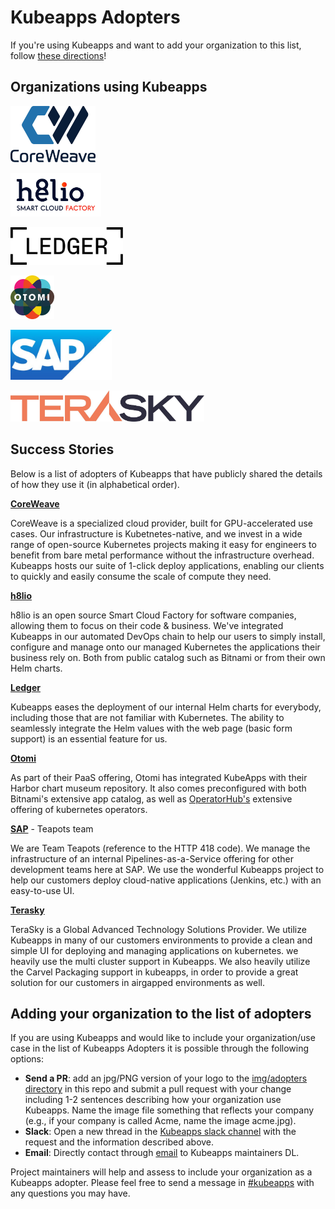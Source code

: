 # Kubeapps Adopters

If you're using Kubeapps and want to add your organization to this list, follow [these directions](#adding-your-organization-to-the-list-of-adopters)!

## Organizations using Kubeapps

<a href="https://www.coreweave.com/" border="0" target="_blank"><img alt="CoreWeave" src="./site/content/docs/latest/img/adopters/coreweave.jpg" height="90"></a>

<a href="https://h8l.io/" border="0" target="_blank"><img alt="h8lio" src="./site/content/docs/latest/img/adopters/h8lio.jpg" height="70"></a>

<a href="https://www.ledger.com/" border="0" target="_blank"><img alt="Ledger" src="./site/content/docs/latest/img/adopters/ledger.jpg" height="60"></a>

<a href="https://otomi.io/" border="0" target="_blank"><img alt="Otomi" src="./site/content/docs/latest/img/adopters/otomi.jpg" height="70"></a>

<a href="https://www.sap.com/" border="0" target="_blank"><img alt="SAP" src="./site/content/docs/latest/img/adopters/sap.jpg" height="80"></a>

<a href="https://www.terasky.com/" border="0" target="_blank"><img alt="Terasky" src="./site/content/docs/latest/img/adopters/terasky.jpg" height="50"></a>

## Success Stories

Below is a list of adopters of Kubeapps that have publicly shared the details of how they use it (in alphabetical order).

**[CoreWeave](https://www.coreweave.com/)**

CoreWeave is a specialized cloud provider, built for GPU-accelerated use cases. Our infrastructure is Kubetnetes-native, and we invest in a wide range of open-source Kubernetes projects making it easy for engineers to benefit from bare metal performance without the infrastructure overhead. Kubeapps hosts our suite of 1-click deploy applications, enabling our clients to quickly and easily consume the scale of compute they need.

**[h8lio](https://h8l.io/)**

h8lio is an open source Smart Cloud Factory for software companies, allowing them to focus on their code & business. We've integrated Kubeapps in our automated DevOps chain to help our users to simply install, configure and manage onto our managed Kubernetes the applications their business rely on. Both from public catalog such as Bitnami or from their own Helm charts.

**[Ledger](https://www.ledger.com/)**

Kubeapps eases the deployment of our internal Helm charts for everybody, including those that are not familiar with Kubernetes. The ability to seamlessly integrate the Helm values with the web page (basic form support) is an essential feature for us.

**[Otomi](https://otomi.io/)**

As part of their PaaS offering, Otomi has integrated KubeApps with their Harbor chart museum repository. It also comes preconfigured with both Bitnami's extensive app catalog, as well as [OperatorHub's](https://operatorhub.io) extensive offering of kubernetes operators.

**[SAP](https://www.sap.com/)** - Teapots team

We are Team Teapots (reference to the HTTP 418 code). We manage the infrastructure of an internal Pipelines-as-a-Service offering for other development teams here at SAP. We use the wonderful Kubeapps project to help our customers deploy cloud-native applications (Jenkins, etc.) with an easy-to-use UI.

**[Terasky](https://www.terasky.com/)**

TeraSky is a Global Advanced Technology Solutions Provider. We utilize Kubeapps in many of our customers environments to provide a clean and simple UI for deploying and managing applications on kubernetes. we heavily use the multi cluster support in Kubeapps. We also heavily utilize the Carvel Packaging support in kubeapps, in order to provide a great solution for our customers in airgapped environments as well.

## Adding your organization to the list of adopters

If you are using Kubeapps and would like to include your organization/use case in the list of Kubeapps Adopters it is possible through the following options:

- **Send a PR**: add an jpg/PNG version of your logo to the [img/adopters directory](./site/content/docs/latest/img/adopters/) in this repo and submit a pull request with your change including 1-2 sentences describing how your organization use Kubeapps. Name the image file something that reflects your company (e.g., if your company is called Acme, name the image acme.jpg).
- **Slack**: Open a new thread in the [Kubeapps slack channel](https://kubernetes.slack.com/messages/kubeapps) with the request and the information described above.
- **Email**: Directly contact through [email](mailto:tanzu-kubeapps-team@vmware.com) to Kubeapps maintainers DL.

Project maintainers will help and assess to include your organization as a Kubeapps adopter. Please feel free to send a message in [#kubeapps](https://kubernetes.slack.com/messages/kubeapps) with any questions you may have.
